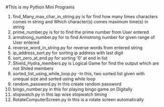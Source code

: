 #This is my Python Mini Programs
001. find_Many_max_char_in_string.py is for find how many times characters comes in string and Which character(s) comes maximum time(s) in string
002. prime_number.py is for to find the prime number from User entered
003. armstrong_number.py for to find Armstrong number for given range of User entered
004. reverse_word_in_string.py for reverse words from entered string
005. ip_address_sort.py for sorting ip address with last digit
006. sort_zero_at_end.py for sorting '0' at end in list
007. Shield_Hydra_members.py is Logical Game for find the output which are not Shiled members
008. sorted_list_using_while_loop.py -In this, two sorted list given with unequal size and sorted using while loop
009. random_password.py in this create random password
010. bingo_number.py in this for playing bingo game on Digitally
011. stopwatch.py in this lap wise stopwatch timing
012. RotateComputerScreen.py in this is a rotate screen automatically